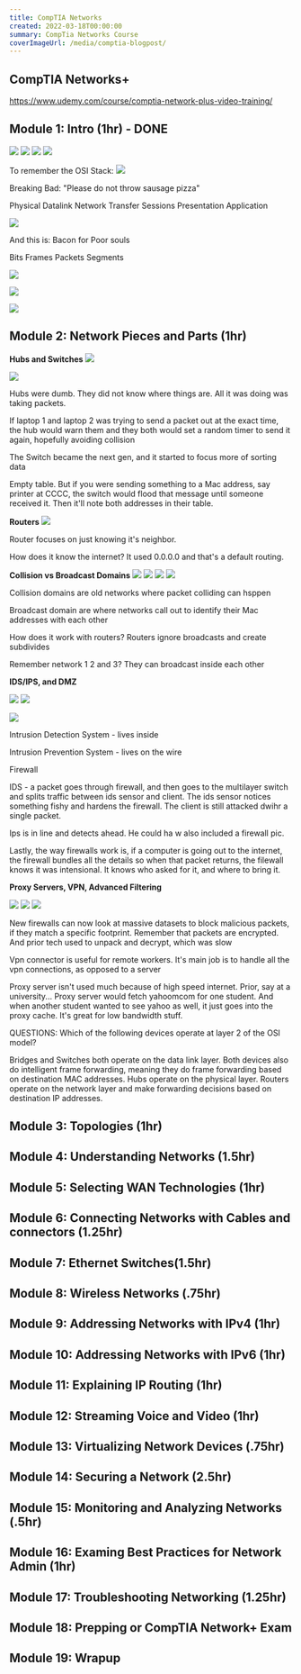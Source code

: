 ```yaml
---
title: CompTIA Networks
created: 2022-03-18T00:00:00
summary: CompTia Networks Course
coverImageUrl: /media/comptia-blogpost/
---
```


<script context="module">
  import { load } from "./_load"
  export { load }
</script>


## CompTIA Networks+
https://www.udemy.com/course/comptia-network-plus-video-training/



## Module 1: Intro (1hr) - DONE

![](/media/comptia-blogpost/m1-headers-1.png)
![](/media/comptia-blogpost/m1-headers-2.png)
![](/media/comptia-blogpost/m1-headers-3.png)
![](/media/comptia-blogpost/m1-headers-4.png)


To remember the OSI Stack: 
![](/media/comptia-blogpost/m1-osi-model-pizza.png)

Breaking Bad:
"Please do not throw sausage pizza"

Physical
Datalink
Network
Transfer
Sessions
Presentation
Application


![](/media/comptia-blogpost/m1-osi-model-data.png)

And this is:
Bacon for Poor souls

Bits
Frames
Packets
Segments

![](/media/comptia-blogpost/m1-ports-and-protocols-1.png)

![](/media/comptia-blogpost/m1-ports-and-protocols-2.png)

![](/media/comptia-blogpost/m1-ports-and-protocols-3.png)


## Module 2: Network Pieces and Parts (1hr)


**Hubs and Switches**
![](/media/comptia-blogpost/m2-switch.png)

![](/media/comptia-blogpost/m2-hub.png)

Hubs were dumb. They did not know where things are. All it was doing was taking packets.

If laptop 1 and laptop 2 was trying to send a packet out at the exact time, the hub would warn them and they both would set a random timer to send it again, hopefully avoiding collision

The Switch became the next gen, and it started to focus more of sorting data

Empty table. But if you were sending something to a Mac address, say printer at CCCC, the switch would flood that message until someone received it. Then it'll note both addresses in their table.

**Routers**
![](/media/comptia-blogpost/m2-router.png)

Router focuses on just knowing it's neighbor.

How does it know the internet? It used 0.0.0.0 and that's a default routing.


**Collision vs Broadcast Domains**
![](/media/comptia-blogpost/m2-collision-vs-broadcast-domains-1.png)
![](/media/comptia-blogpost/m2-collision-vs-broadcast-domains-2.png)
![](/media/comptia-blogpost/m2-collision-vs-broadcast-domains-3.png)
![](/media/comptia-blogpost/m2-collision-vs-broadcast-domains-4.png)

Collision domains are old networks where packet colliding can hsppen

Broadcast domain are where networks call out to identify their Mac addresses with each other

How does it work with routers? Routers ignore broadcasts and create subdivides

Remember network 1 2 and 3? They can broadcast inside each other


**IDS/IPS, and DMZ**

![](/media/comptia-blogpost/m2-intrusion1.png)
![](/media/comptia-blogpost/m2-intrusion2.png)

![](/media/comptia-blogpost/m2-dmz.png)

Intrusion Detection System - lives inside

Intrusion Prevention System - lives on the wire

Firewall

IDS - a packet goes through firewall, and then goes to the multilayer switch and splits traffic between ids sensor and client.
The ids sensor notices something fishy and hardens the firewall.
The client is still attacked dwihr a single packet.

Ips is in line and detects ahead. He could ha w also included a firewall pic.

Lastly, the way firewalls work is, if a computer is going out to the internet, the firewall bundles all the details so when that packet returns, the filewall knows it was intensional. It knows who asked for it, and where to bring it.

**Proxy Servers, VPN, Advanced Filtering**

![](/media/comptia-blogpost/m2-proxy.png)
![](/media/comptia-blogpost/m2-advance-filtering.png)
![](/media/comptia-blogpost/m2-vpn.png)

New firewalls can now look at massive datasets to block malicious packets, if they match a specific footprint. Remember that packets are encrypted. And prior tech used to unpack and decrypt, which was slow

Vpn connector is useful for remote workers. It's main job is to handle all the vpn connections, as opposed to a server

Proxy server isn't used much because of high speed internet. Prior, say at a university... Proxy server would fetch yahoomcom for one student. And when another student wanted to see yahoo as well, it just goes into the proxy cache. It's great for low bandwidth stuff.


QUESTIONS:
Which of the following devices operate at layer 2 of the OSI model?

Bridges and Switches both operate on the data link layer. Both devices also do intelligent frame forwarding, meaning they do frame forwarding based on destination MAC addresses. Hubs operate on the physical layer. Routers operate on the network layer and make forwarding decisions based on destination IP addresses.


## Module 3: Topologies (1hr)



## Module 4: Understanding Networks (1.5hr)





## Module 5: Selecting WAN Technologies (1hr)



## Module 6: Connecting Networks with Cables and connectors (1.25hr)



## Module 7: Ethernet Switches(1.5hr)



## Module 8: Wireless Networks (.75hr)



## Module 9: Addressing Networks with IPv4 (1hr)



## Module 10: Addressing Networks with IPv6 (1hr)




## Module 11: Explaining IP Routing (1hr)



## Module 12: Streaming Voice and Video (1hr)



## Module 13: Virtualizing Network Devices (.75hr)



## Module 14: Securing a Network (2.5hr)



## Module 15: Monitoring and Analyzing Networks (.5hr)



## Module 16: Examing Best Practices for Network Admin (1hr)



## Module 17: Troubleshooting Networking (1.25hr)



## Module 18: Prepping or CompTIA Network+ Exam 



## Module 19: Wrapup